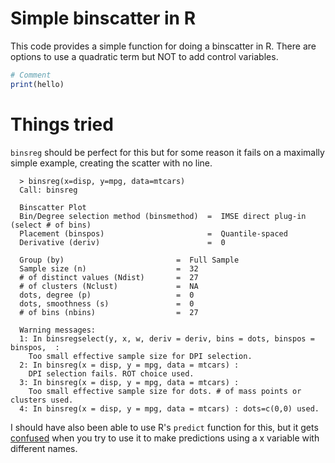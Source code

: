 # Simple binscatter in R #

This code provides a simple function for doing a binscatter in R. There are options to use a quadratic term but NOT to add control variables. 

```R
# Comment
print(hello)
```

# Things tried #

`binsreg` should be perfect for this but for some reason it fails on a maximally simple example, creating the scatter with no line.

      > binsreg(x=disp, y=mpg, data=mtcars)
      Call: binsreg

      Binscatter Plot
      Bin/Degree selection method (binsmethod)  =  IMSE direct plug-in (select # of bins)
      Placement (binspos)                       =  Quantile-spaced
      Derivative (deriv)                        =  0

      Group (by)                         =  Full Sample
      Sample size (n)                    =  32
      # of distinct values (Ndist)       =  27
      # of clusters (Nclust)             =  NA
      dots, degree (p)                   =  0
      dots, smoothness (s)               =  0
      # of bins (nbins)                  =  27

      Warning messages:
      1: In binsregselect(y, x, w, deriv = deriv, bins = dots, binspos = binspos,  :
        Too small effective sample size for DPI selection.
      2: In binsreg(x = disp, y = mpg, data = mtcars) :
        DPI selection fails. ROT choice used.
      3: In binsreg(x = disp, y = mpg, data = mtcars) :
        Too small effective sample size for dots. # of mass points or clusters used.
      4: In binsreg(x = disp, y = mpg, data = mtcars) : dots=c(0,0) used.

I should have also been able to use R's `predict` function for this, but it gets [confused](https://stackoverflow.com/questions/27464893/getting-warning-newdata-had-1-row-but-variables-found-have-32-rows-on-pred) when you try to use it to make predictions using a x variable with different names. 


